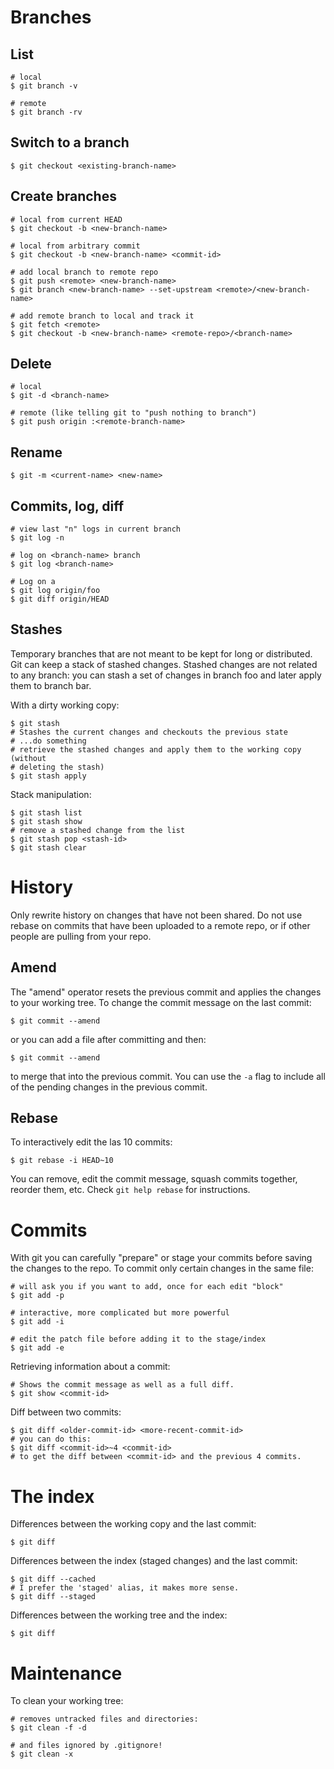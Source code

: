 # Branches

## List

    # local
    $ git branch -v

    # remote
    $ git branch -rv

## Switch to a branch

    $ git checkout <existing-branch-name>

## Create branches

    # local from current HEAD
    $ git checkout -b <new-branch-name>

    # local from arbitrary commit
    $ git checkout -b <new-branch-name> <commit-id>

    # add local branch to remote repo
    $ git push <remote> <new-branch-name>
    $ git branch <new-branch-name> --set-upstream <remote>/<new-branch-name>

    # add remote branch to local and track it
    $ git fetch <remote>
    $ git checkout -b <new-branch-name> <remote-repo>/<branch-name>

## Delete

    # local
    $ git -d <branch-name>

    # remote (like telling git to "push nothing to branch")
    $ git push origin :<remote-branch-name>

## Rename

    $ git -m <current-name> <new-name>

## Commits, log, diff

    # view last "n" logs in current branch
    $ git log -n

    # log on <branch-name> branch
    $ git log <branch-name>

    # Log on a 
    $ git log origin/foo
    $ git diff origin/HEAD

## Stashes

Temporary branches that are not meant to be kept for long or distributed. Git
can keep a stack of stashed changes. Stashed changes are not related to any
branch: you can stash a set of changes in branch foo and later apply them to
branch bar.

With a dirty working copy: 

    $ git stash
    # Stashes the current changes and checkouts the previous state
    # ...do something
    # retrieve the stashed changes and apply them to the working copy (without
    # deleting the stash)
    $ git stash apply

Stack manipulation:

    $ git stash list
    $ git stash show
    # remove a stashed change from the list
    $ git stash pop <stash-id>
    $ git stash clear

# History

Only rewrite history on changes that have not been shared. Do not use rebase
on commits that have been uploaded to a remote repo, or if other people are
pulling from your repo.

## Amend

The "amend" operator resets the previous commit and applies the changes to
your working tree. To change the commit message on the last commit:

    $ git commit --amend

or you can add a file after committing and then:

    $ git commit --amend

to merge that into the previous commit. You can use the `-a` flag to include
all of the pending changes in the previous commit.

## Rebase

To interactively edit the las 10 commits:

    $ git rebase -i HEAD~10

You can remove, edit the commit message, squash commits together, reorder
them, etc. Check `git help rebase` for instructions.

# Commits

With git you can carefully "prepare" or stage your commits before saving the
changes to the repo. To commit only certain changes in the same file:

    # will ask you if you want to add, once for each edit "block"
    $ git add -p

    # interactive, more complicated but more powerful
    $ git add -i

    # edit the patch file before adding it to the stage/index
    $ git add -e

Retrieving information about a commit:

    # Shows the commit message as well as a full diff.
    $ git show <commit-id>

Diff between two commits:

    $ git diff <older-commit-id> <more-recent-commit-id>
    # you can do this:
    $ git diff <commit-id>~4 <commit-id>
    # to get the diff between <commit-id> and the previous 4 commits.

# The index

Differences between the working copy and the last commit:

    $ git diff

Differences between the index (staged changes) and the last commit:

    $ git diff --cached
    # I prefer the 'staged' alias, it makes more sense.
    $ git diff --staged

Differences between the working tree and the index:

    $ git diff

# Maintenance

To clean your working tree:

    # removes untracked files and directories:
    $ git clean -f -d

    # and files ignored by .gitignore!
    $ git clean -x
